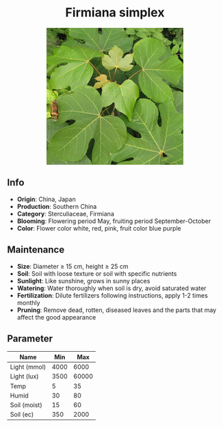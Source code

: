 <h1 align='center'>Firmiana simplex</h1>
<p align="center">
    <img 
        align='center'
        width='320'
        src="../images/firmiana simplex.png" 
        alt='Firmiana simplex' />
</p>

## Info

 - **Origin**: China, Japan
 - **Production**: Southern China
 - **Category**: Sterculiaceae, Firmiana
 - **Blooming**: Flowering period May, fruiting period September-October
 - **Color**: Flower color white, red, pink, fruit color blue purple

## Maintenance

 - **Size**: Diameter ≥ 15 cm, height ≥ 25 cm
 - **Soil**: Soil with loose texture or soil with specific nutrients
 - **Sunlight**: Like sunshine, grows in sunny places
 - **Watering**: Water thoroughly when soil is dry, avoid saturated water
 - **Fertilization**: Dilute fertilizers following instructions, apply 1-2 times monthly
 - **Pruning**: Remove dead, rotten, diseased leaves and the parts that may affect the good appearance

## Parameter

| Name         | Min  | Max   |
|--------------|------|-------|
| Light (mmol) | 4000 | 6000  |
| Light (lux)  | 3500 | 60000 |
| Temp         | 5    | 35    |
| Humid        | 30   | 80    |
| Soil (moist) | 15   | 60    |
| Soil (ec)    | 350  | 2000  |